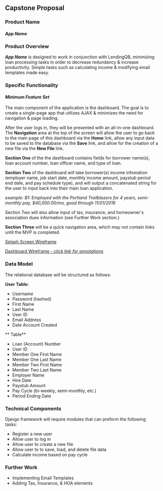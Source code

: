 ## Capstone Proposal

### Product Name

#### **_App Name_**

### Product Overview

**_App Name_** is designed to work in conjunction with LendingQB, minimizing loan processing tasks in order to decrease redundancy & increase productivity.  Simple tasks such as calculating income & modifying email templates made easy.

### Specific Functionality

#### _Minimum Feature Set_

The main component of the application is the dashboard.  The goal is to create a single-page app that utilizes AJAX & minimizes the need for navigation & page loading. 

After the user logs in, they will be presented with an all-in-one dashboard. The **Navigation** area at the top of the screen will allow the user to go back to the main page of this dashboard via the **Home** link, allow any input data to be saved to the database via the **Save** link, and allow for the creation of a new file via the **New File** link.

**Section One** of the the dashboard contains fields for borrower name(s), loan account number, loan officer name, and type of loan.

**Section Two** of the dashboard will take borrower(s) income infomation (employer name, job start date, monthly income amount, paystub period end date, and pay schedule type), and will output a concatenated string for the user to input back into their main loan application.  

_example: B1: Employed with the Portland Trailblazers for 4 years, semi-monthly pay, $40,000.00/mo, good through 11/01/2016_

Section Two will also allow input of tax, insurance, and homeowner's association dues information (see Further Work section.)

**Section Three** will be a quick navigation area, which may not contain links until the MVP is completed.

[Splash Screen Wireframe](https://wireframe.cc/LHxTck)

[Dashboard Wireframe - _click link for annotations_](https://wireframe.cc/LHxTck)

### Data Model

The relational database will be structured as follows:

**User Table:**

* Username
* Password (hashed)
* First Name
* Last Name
* User ID
* Email Address
* Date Account Created

** Table**

* Loan (Account) Number 
* User ID
* Member One First Name
* Member One Last Name
* Member Two First Name
* Member Two Last Name
* Employer Name
* Hire Date
* Paystub Amount
* Pay Cycle (bi-weekly, semi-monthly, etc.)
* Period Ending Date

### Technical Components

Django framework will require modules that can preform the following tasks: 

* Register a new user
* Allow user to log in
* Allow user to create a new file
* Allow user to to save, load, and delete file data
* Calculate income based on pay cycle

### Further Work

* Implementing Email Templates
* Adding Tax, Insurance, & HOA elements






















